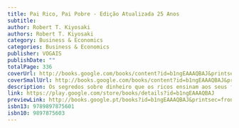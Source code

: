 ```yaml
---
title: Pai Rico, Pai Pobre - Edição Atualizada 25 Anos
subtitle: 
author: Robert T. Kiyosaki
authors: Robert T. Kiyosaki
category: Business & Economics
categories: Business & Economics
publisher: VOGAIS
publishDate: ""
totalPage: 336
coverUrl: http://books.google.com/books/content?id=b1ngEAAAQBAJ&printsec=frontcover&img=1&zoom=1&edge=curl&source=gbs_api
coverSmallUrl: http://books.google.com/books/content?id=b1ngEAAAQBAJ&printsec=frontcover&img=1&zoom=5&edge=curl&source=gbs_api
description: Os segredos sobre dinheiro que os ricos ensinam aos seus filhos - e que os pobres e a classe média desconhecem O livro de finanças pessoais mais vendido de sempre! Edição revista e atualizada - inclui 9 secções de estudo O CLÁSSICO DAS FINANÇAS PESSOAIS QUE SE MANTÉM ATUAL Desfaz o mito de que precisa de ter um salário elevado para enriquecer - especialmente num mundo onde a tecnologia, os robôs e a economia global estão a mudar as regras. Ensina porque adquirir e criar ativos pode ser mais importante para o seu futuro do que um grande salário. Desafia a crença de que a sua casa é um ativo - como milhões de pessoas aprenderam quando a bolha imobiliária rebentou. Recorda-nos porque não podemos depender do sistema escolar para ensinar os nossos filhos sobre dinheiro - e por que razão essa competência fundamental para a vida é mais importante hoje do que nunca. Explica o que deve ensinar aos seus filhos sobre dinheiro - para que possam estar reparados para os desafios e oportunidades do mundo de hoje e desfrutar da vida rica que merecem. "A principal razão pela qual as pessoas enfrentam dificuldades financeiras é porque passaram anos na escola, mas nada aprenderam sobre dinheiro. O resultado é que aprendem a trabalhar por dinheiro... mas nunca aprendem a fazer com que o dinheiro trabalhe para elas." Robert T. Kiyosaki
link: https://play.google.com/store/books/details?id=b1ngEAAAQBAJ
previewLink: http://books.google.pt/books?id=b1ngEAAAQBAJ&printsec=frontcover&dq=Pai+rico+Pai+Pobre&hl=&as_pt=BOOKS&cd=1&source=gbs_api
isbn13: 9789897875601
isbn10: 9897875603
---
```

